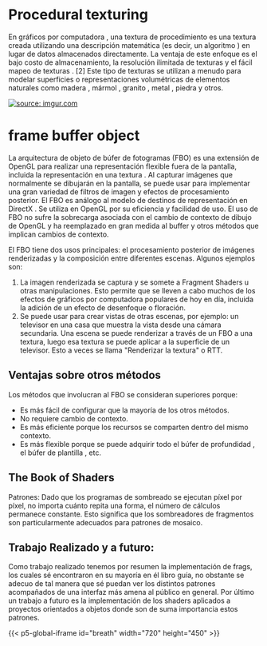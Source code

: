 # Procedural texturing
En gráficos por computadora , una textura de procedimiento es una textura creada
utilizando una descripción matemática (es decir, un algoritmo ) en lugar de datos
almacenados directamente. La ventaja de este enfoque es el bajo costo de
almacenamiento, la resolución ilimitada de texturas y el fácil mapeo de texturas . [2]
Este tipo de texturas se utilizan a menudo para modelar superficies o
representaciones volumétricas de elementos naturales como madera , mármol ,
granito , metal , piedra y otros.



<a href="https://imgur.com/e2vK7JH"><img src="https://i.imgur.com/e2vK7JH.jpg" title="source: imgur.com" /></a>




# frame buffer object

La arquitectura de objeto de búfer de fotogramas (FBO) es una extensión de
OpenGL para realizar una representación flexible fuera de la pantalla, incluida la
representación en una textura . Al capturar imágenes que normalmente se dibujarán
en la pantalla, se puede usar para implementar una gran variedad de filtros de
imagen y efectos de procesamiento posterior. El FBO es análogo al modelo de
destinos de representación en DirectX . Se utiliza en OpenGL por su eficiencia y
facilidad de uso. El uso de FBO no sufre la sobrecarga asociada con el cambio de
contexto de dibujo de OpenGL y ha reemplazado en gran medida al buffer y otros
métodos que implican cambios de contexto.

El FBO tiene dos usos principales: el procesamiento posterior de imágenes
renderizadas y la composición entre diferentes escenas. Algunos ejemplos son:
1. La imagen renderizada se captura y se somete a Fragment Shaders u otras
manipulaciones. Esto permite que se lleven a cabo muchos de los efectos de
gráficos por computadora populares de hoy en día, incluida la adición de un
efecto de desenfoque o floración.
2. Se puede usar para crear vistas de otras escenas, por ejemplo: un televisor
en una casa que muestra la vista desde una cámara secundaria. Una escena
se puede renderizar a través de un FBO a una textura, luego esa textura se
puede aplicar a la superficie de un televisor. Esto a veces se llama
"Renderizar la textura" o RTT.

## Ventajas sobre otros métodos

Los métodos que involucran al FBO se consideran superiores porque:
* Es más fácil de configurar que la mayoría de los otros métodos.
* No requiere cambio de contexto.
* Es más eficiente porque los recursos se comparten dentro del mismo
contexto.
* Es más flexible porque se puede adquirir todo el búfer de profundidad , el
búfer de plantilla , etc.

## The Book of Shaders

Patrones:
Dado que los programas de sombreado se ejecutan píxel por píxel, no importa
cuánto repita una forma, el número de cálculos permanece constante. Esto significa
que los sombreadores de fragmentos son particularmente adecuados para patrones
de mosaico.

## Trabajo Realizado y a futuro:

Como trabajo realizado tenemos por resumen la implementación de frags, los cuales
sé encontraron en su mayoría en él libro guía, no obstante se adecuo de tal manera
que sé puedan ver los distintos patrones acompañados de una interfaz más amena
al público en general.
Por último un trabajo a futuro es la implementación de los shaders aplicados a
proyectos orientados a objetos donde son de suma importancia estos patrones.




{{< p5-global-iframe id="breath" width="720" height="450" >}}

<!DOCTYPE html>
<html lang="en">

<head>
    <script src="https://cdnjs.cloudflare.com/ajax/libs/p5.js/1.5.0/p5.js"></script>
    <script src="p5.sound.js"></script>
    <script src=https://cdn.jsdelivr.net/gh/VisualComputing/p5.treegl/p5.treegl.min.js></script>
    <script src="https://cdnjs.cloudflare.com/ajax/libs/p5.js/1.5.0/addons/p5.sound.min.js"></script>
</head>

<body>
    <main>
    </main>
    <script>
        let pg;
        let colt;
        let truchetShader;
        let colorShader;
        let moving;
        let Hexagram;
        let textura;
        const opcionesS  = {'truchet':0, 'color':1, 'moving':3, 'Hexagram':4,};

        function preload() {
        // shader adapted from here: https://thebookofshaders.com/09/
        truchetShader = readShader('/RGB/docs/Talleres/texturing_truchet.frag',
                                    { matrices: Tree.NONE, varyings: Tree.NONE });
        colorShader = readShader('/RGB/docs/Talleres/texturing_color.frag',
                                    { matrices: Tree.NONE, varyings: Tree.NONE }); 
        moving = readShader('/RGB/docs/Talleres/texturing_mobile.frag',
                                    { matrices: Tree.NONE, varyings: Tree.NONE });
        Hexagram = readShader('/RGB/docs/Talleres/texturing_Hexagram.frag',
                                    { matrices: Tree.NONE, varyings: Tree.NONE });

        }

        function setup() {
        createCanvas(400, 400, WEBGL);
        // create frame buffer object to render the procedural texture
        pg = createGraphics(400, 400, WEBGL);
        textureMode(NORMAL);
        textureMode(NORMAL);
        noStroke();
        texturaD = 'None'
        textura = createSelect();
        textura.position(15, 15);
        textura.style('width', '90px');
        textura.option('None'); 
        textura.option('color'); 
        textura.option('truchet');
        textura.option('moving');
        textura.option('Hexagram');
        }

        function draw() {
        background(33);
        orbitControl();
        rotateX(millis() / 10000);
        rotateY(millis() / 10000);
        rotateZ(millis() / 10000);
        cylinder(100, 200);
        console.log(opcionesS[textura.value()]);  
        
        if (opcionesS[textura.value()] == 1){
            pg.textureMode(NORMAL);
            pg.noStroke();
            pg.shader(colorShader);
            pg.emitResolution(colorShader);
            //colorShader.setUniform('u_zoom', 3);
            pg.quad(-1, -1, 1, -1, 1, 1, -1, 1);
            texture(pg);
        }
        else if(opcionesS[textura.value()] == 0){
            pg.textureMode(NORMAL);
            pg.noStroke();
            pg.shader(truchetShader);
            // emitResolution, see:
            // https://github.com/VisualComputing/p5.treegl#macros
            pg.emitResolution(truchetShader);
            // https://p5js.org/reference/#/p5.Shader/setUniform
            truchetShader.setUniform('u_zoom', 3);
            // pg clip-space quad (i.e., both x and y vertex coordinates ∈ [-1..1])
            pg.quad(-1, -1, 1, -1, 1, 1, -1, 1);
            // set pg as texture
            texture(pg);
        }
        
        else if (opcionesS[textura.value()] == 3){
            pg.textureMode(NORMAL);
            pg.noStroke();
            pg.shader(moving);
            pg.emitResolution(moving);
            //colorShader.setUniform('u_zoom', 3);
            pg.quad(-1, -1, 1, -1, 1, 1, -1, 1);
            texture(pg);
        }
        else if (opcionesS[textura.value()] == 4){
            pg.textureMode(NORMAL);
            pg.noStroke();
            pg.shader(Hexagram);
            pg.emitResolution(Hexagram);
            //colorShader.setUniform('u_zoom', 3);
            pg.quad(-1, -1, 1, -1, 1, 1, -1, 1);
            texture(pg);
        }
        }

        function mouseMoved() {
        // https://p5js.org/reference/#/p5.Shader/setUniform
        truchetShader.setUniform('_zoom', int(map(mouseX, 0, width, 1, 30)));
        // pg clip-space quad (i.e., both x and y vertex coordinates ∈ [-1..1])
        pg.quad(-1, -1, 1, -1, 1, 1, -1, 1);
        }

    </script>
</body>
</html>
{{< /p5-global-iframe >}}


# Conclusiones:
1. Permiten trabajar diferentes patrones, los cuales manejan un .Frag
2. Además de programas especializados, otros, como Blender , CorelDRAW
,contienen subsistemas de texturas procedimentales que se pueden utilizar
para generar texturas.
3. De acuerdo al libro de los shaders, tenemos una buena cantidad de patrones
de mosaicos, los cuales podemos crear o implementar de acuerdo a material
proveniente de otros trabajos, dando a entender que es una comunidad la
que trabaja este estilo de gráficos.

# Bibliografía:
* Procedural Texturing. (s/f). Github.io. Recuperado el 25 de noviembre de 2022, de
https://visualcomputing.github.io/docs/shaders/procedural_texturing/
* The book of shaders. (s/f). The Book of Shaders. Recuperado el 25 de noviembre de
2022, de https://thebookofshaders.com/09/
* Wikipedia contributors. (s/f). Procedural texture. Wikipedia, The Free Encyclopedia.
https://en-m-wikipedia-org.translate.goog/wiki/Procedural_texture?_x_tr_sl=auto&_x_
tr_tl=es&_x_tr_hl=es-419
* Wikipedia contributors. (s/f-a). Framebuffer object. Wikipedia, The Free
Encyclopedia.
https://en-m-wikipedia-org.translate.goog/wiki/Framebuffer_object?_x_tr_sl=auto&_x
_tr_tl=es&_x_tr_hl=es-419
* home. (s/f). P5js.org. Recuperado el 25 de noviembre de 2022, de
https://p5js.org/es/